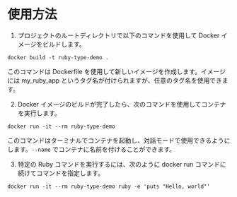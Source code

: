 # 使用方法
1. プロジェクトのルートディレクトリで以下のコマンドを使用して Docker イメージをビルドします。

```
docker build -t ruby-type-demo .
```

このコマンドは Dockerfile を使用して新しいイメージを作成します。イメージには my_ruby_app というタグ名が付けられますが、任意のタグ名を使用できます。

2. Docker イメージのビルドが完了したら、次のコマンドを使用してコンテナを実行します。

```
docker run -it --rm ruby-type-demo
```

このコマンドはターミナルでコンテナを起動し、対話モードで使用できるようにします。`--name` でコンテナに名前を付けることができます。

3. 特定の Ruby コマンドを実行するには、次のように docker run コマンドに続けてコマンドを指定します。

```
docker run -it --rm ruby-type-demo ruby -e 'puts "Hello, world"'
```